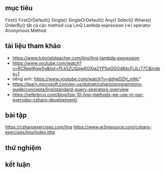 ## mục tiêu
  First()
  FirstOrDefault()
  Single()
  SingleOrDefault()
  Any()
  Select()
  Where()
  OrderBy()
tất cả các method của LinQ
  Lambda expression (=>) operator 
  Anonymous Method 
## tài liệu tham khảo
  - https://www.tutorialsteacher.com/linq/linq-lambda-expression
  - https://www.youtube.com/watch?v=RCRepIKgwSg&list=PLk5ZUQqw6GXje2YPSqGGOdKkcFiJLr77C&index=1
  - tiếng anh: https://www.youtube.com/watch?v=dqheDZH_mNc"
  - https://learn.microsoft.com/en-us/dotnet/csharp/programming-guide/concepts/linq/standard-query-operators-overview
  - https://referbruv.com/blog/top-10-linq-methods-we-use-in-our-everyday-csharp-development/
## bài tập
  https://csharpexercises.com/linq
  https://www.w3resource.com/csharp-exercises/linq/index.php
## thử nghiệm
## kết luận